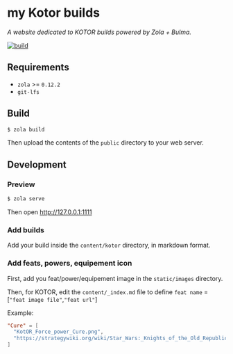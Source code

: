# my Kotor builds

*A website dedicated to KOTOR builds powered by Zola + Bulma.*

[![build](https://github.com/src386/mykotorbuilds/actions/workflows/build-image.yml/badge.svg)](https://github.com/src386/mykotorbuilds/actions/workflows/build-image.yml)

## Requirements

- `zola` >= `0.12.2`
- `git-lfs`

## Build

```bash
$ zola build
```

Then upload the contents of the `public` directory to your web server.

## Development

### Preview

```bash
$ zola serve
```

Then open http://127.0.0.1:1111

### Add builds

Add your build inside the `content/kotor` directory, in markdown format.

### Add feats, powers, equipement icon

First, add you feat/power/equipement image in the `static/images` directory.

Then, for KOTOR, edit the `content/_index.md` file to define `feat name` = [`"feat image file"`,`"feat url"`]

Example:

```toml
"Cure" = [
  "KotOR_Force_power_Cure.png",
  "https://strategywiki.org/wiki/Star_Wars:_Knights_of_the_Old_Republic/Force_powers#Cure"
]
```